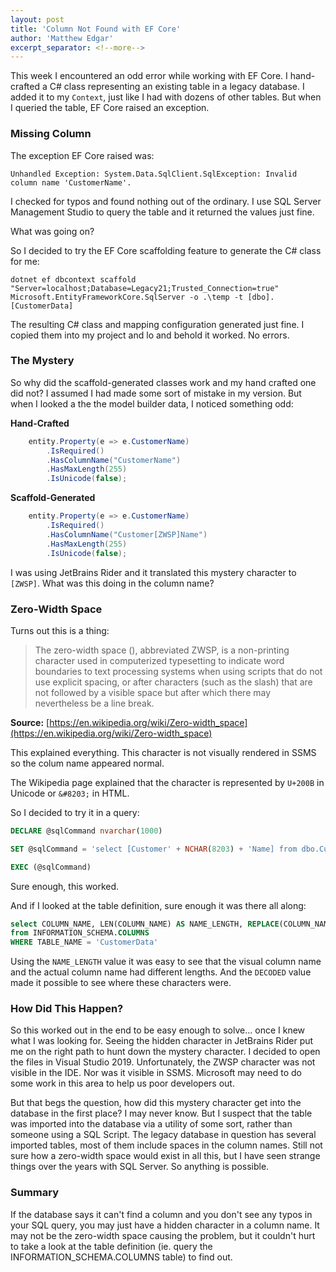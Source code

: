 ```yaml
---
layout: post
title: 'Column Not Found with EF Core'
author: 'Matthew Edgar'
excerpt_separator: <!--more-->
---
```


This week I encountered an odd error while working with EF Core. I hand-crafted a C# class representing an existing table in a legacy database. I added it to my `Context`, just like I had with dozens of other tables. But when I queried the table, EF Core raised an exception. 

<!--more-->

### Missing Column

The exception EF Core raised was:

```
Unhandled Exception: System.Data.SqlClient.SqlException: Invalid column name 'CustomerName'.
```

I checked for typos and found nothing out of the ordinary. I use SQL Server Management Studio to query the table and it returned the values just fine. 

What was going on?

So I decided to try the EF Core scaffolding feature to generate the C# class for me:

```
dotnet ef dbcontext scaffold "Server=localhost;Database=Legacy21;Trusted_Connection=true" Microsoft.EntityFrameworkCore.SqlServer -o .\temp -t [dbo].[CustomerData]
```

The resulting C# class and mapping configuration generated just fine. I copied them into my project and lo and behold it worked. No errors.

### The Mystery

So why did the scaffold-generated classes work and my hand crafted one did not? I assumed I had made some sort of mistake in my version. But when I looked a the the model builder data, I noticed something odd: 

**Hand-Crafted**
```csharp
    entity.Property(e => e.CustomerName)
        .IsRequired()
        .HasColumnName("CustomerName")
        .HasMaxLength(255)
        .IsUnicode(false);
```

**Scaffold-Generated**
```csharp
    entity.Property(e => e.CustomerName)
        .IsRequired()
        .HasColumnName("Customer[ZWSP]Name")
        .HasMaxLength(255)
        .IsUnicode(false);
```

I was using JetBrains Rider and it translated this mystery character to `[ZWSP]`. What was this doing in the column name?

### Zero-Width Space

Turns out this is a thing: 

> The zero-width space (​), abbreviated ZWSP, is a non-printing character used in computerized typesetting to indicate word boundaries to text processing systems when using scripts that do not use explicit spacing, or after characters (such as the slash) that are not followed by a visible space but after which there may nevertheless be a line break.

**Source:** [https://en.wikipedia.org/wiki/Zero-width_space](https://en.wikipedia.org/wiki/Zero-width_space)

This explained everything. This character is not visually rendered in SSMS so the colum name appeared normal. 

The Wikipedia page explained that the character is represented by `U+200B` in Unicode or `&#8203;` in HTML.

So I decided to try it in a query:

```sql
DECLARE @sqlCommand nvarchar(1000)

SET @sqlCommand = 'select [Customer' + NCHAR(8203) + 'Name] from dbo.CustomerData'

EXEC (@sqlCommand)
```

Sure enough, this worked.

And if I looked at the table definition, sure enough it was there all along:

```sql
select COLUMN_NAME, LEN(COLUMN_NAME) AS NAME_LENGTH, REPLACE(COLUMN_NAME, NCHAR(8203), '[ZWSP]') AS [DECODED]
from INFORMATION_SCHEMA.COLUMNS
WHERE TABLE_NAME = 'CustomerData'
```

Using the `NAME_LENGTH` value it was easy to see that the visual column name and the actual column name had different lengths. And the `DECODED` value made it possible to see where these characters were. 

### How Did This Happen?

So this worked out in the end to be easy enough to solve... once I knew what I was looking for. Seeing the hidden character in JetBrains Rider put me on the right path to hunt down the mystery character. I decided to open the files in Visual Studio 2019. Unfortunately, the ZWSP character was not visible in the IDE. Nor was it visible in SSMS. Microsoft may need to do some work in this area to help us poor developers out.

But that begs the question, how did this mystery character get into the database in the first place? I may never know. But I suspect that the table was imported into the database via a utility of some sort, rather than someone using a SQL Script. The legacy database in question has several imported tables, most of them include spaces in the column names. Still not sure how a zero-width space would exist in all this, but I have seen strange things over the years with SQL Server. So anything is possible.

### Summary

If the database says it can't find a column and you don't see any typos in your SQL query, you may just have a hidden character in a column name. It may not be the zero-width space causing the problem, but it couldn't hurt to take a look at the table definition (ie. query the INFORMATION_SCHEMA.COLUMNS table) to find out.
 